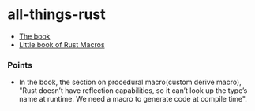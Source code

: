# all-things-rust

- [The book](https://doc.rust-lang.org/stable/book/title-page.html)
- [Little book of Rust Macros](https://veykril.github.io/tlborm/introduction.html)


### Points
  - In the book, the section on procedural macro(custom derive macro), "Rust doesn’t have reflection capabilities, so it can’t look up the type’s name at runtime. We need a macro to generate code at compile time".
